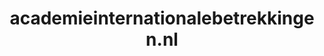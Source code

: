 ---
layout: post
title:  "academieinternationalebetrekkingen.nl"
internal_url:  "/dutchgov/academieinternationalebetrekkingen.nl.html"
subdomains_count: 2
all_subdomains_count: 10
urls_count: 2
ssl_rank: 0
http_rank: 79
url_link: /data/academieinternationalebetrekkingen.nl/urls.txt
all_subdomains_link: /data/academieinternationalebetrekkingen.nl/all_subdomains.txt
subdomains_link: /data/academieinternationalebetrekkingen.nl/subdomains.txt
categories: dutchgov
---